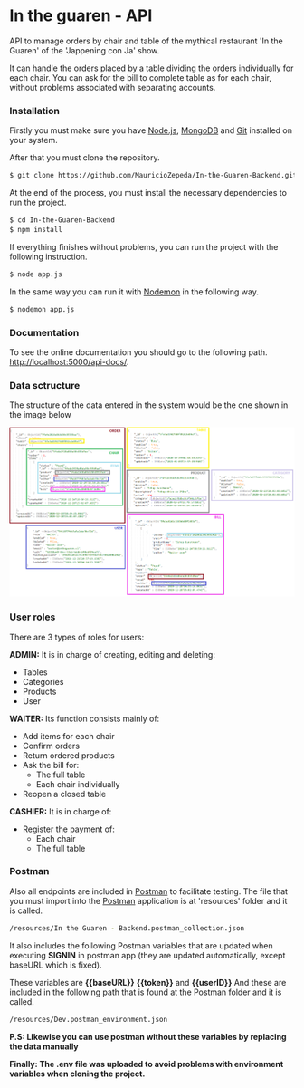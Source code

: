 # In the guaren - API
   
API to manage orders by chair and table of the mythical restaurant 'In the Guaren' of the 'Jappening con Ja' show.

It can handle the orders placed by a table dividing the orders individually for each chair. You can ask for the bill to complete table as for each chair, without problems associated with separating accounts. 

### Installation
   
Firstly you must make sure you have [Node.js](https://nodejs.org/es/download/), [MongoDB](https://www.mongodb.com/try/download/community) and [Git](https://git-scm.com/downloads) installed on your system.

After that you must clone the repository.
```sh
$ git clone https://github.com/MauricioZepeda/In-the-Guaren-Backend.git 
```

At the end of the process, you must install the necessary dependencies to run the project.
  
```sh
$ cd In-the-Guaren-Backend
$ npm install  
```

If everything finishes without problems, you can run the project with the following instruction.

```sh
$ node app.js 
```
  
In the same way you can run it with [Nodemon](https://www.npmjs.com/package/nodemon) in the following way.
```sh
$ nodemon app.js 
```

### Documentation
 
To see the online documentation you should go to the following path. [http://localhost:5000/api-docs/](http://localhost:5000/api-docs/).
  
### Data sctructure

The structure of the data entered in the system would be the one shown in the image below

![](resources/Data_Structure.png)

### User roles
 
There are 3 types of roles for users:

**ADMIN:** It is in charge of creating, editing and deleting: 
 - Tables
 - Categories
 - Products
 - User

**WAITER:** Its function consists mainly of: 
 - Add items for each chair
 - Confirm orders
 - Return ordered products
 - Ask the bill for:
    - The full table
    - Each chair individually
 - Reopen a closed table
   
**CASHIER:** It is in charge of: 
  - Register the payment of: 
    - Each chair
    - The full table 

### Postman 

Also all endpoints are included in [Postman](https://www.postman.com/downloads/) to facilitate testing. The file that you must import into the [Postman](https://www.postman.com/downloads/) application is at 'resources' folder and it is called.

```sh
/resources/In the Guaren - Backend.postman_collection.json
```

It also includes the following Postman variables that are updated when executing **SIGNIN** in postman app (they are updated automatically, except baseURL which is fixed).

These variables are **{{baseURL}}** **{{token}}** and **{{userID}}** 
And these are included in the following path that is found at the Postman folder and it is called.
 
```sh
/resources/Dev.postman_environment.json
```
**P.S: Likewise you can use postman without these variables by replacing the data manually**
 
**Finally: The .env file was uploaded to avoid problems with environment variables when cloning the project.**  
